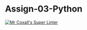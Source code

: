 # Assign-03-Python
[![Mr Coxall's Super Linter](https://github.com/ICS3U-C-Programming-ZakG/Assign-03-Python/workflows/Mr%20Coxall's%20Super%20Linter/badge.svg)](https://github.com/ICS3U-C-Programming-ZakG/Assign-03-Python/actions/)
